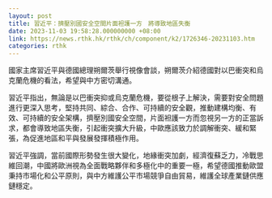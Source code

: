```yaml
---
layout: post
title: 習近平：擠壓別國安全空間片面袒護一方　將導致地區失衡
date: 2023-11-03 19:58:28.000000000 +08:00
link: https://news.rthk.hk/rthk/ch/component/k2/1726346-20231103.htm
categories: rthk
---
```


國家主席習近平與德國總理朔爾茨舉行視像會談，朔爾茨介紹德國對以巴衝突和烏克蘭危機的看法，希望與中方密切溝通。

習近平指出，無論是以巴衝突抑或烏克蘭危機，要從根子上解決，需要對安全問題進行更深入思考，堅持共同、綜合、合作、可持續的安全觀，推動建構均衡、有效、可持續的安全架構，擠壓別國安全空間，片面袒護一方而忽視另一方的正當訴求，都會導致地區失衡，引起衝突擴大升級，中歐應該致力於調解衝突、緩和緊張，為促進地區和平與發展發揮積極作用。

習近平強調，當前國際形勢發生很大變化，地緣衝突加劇，經濟復蘇乏力，冷戰思維回潮，中國將歐洲視為全面戰略夥伴和多極化中的重要一極，希望德國推動歐盟秉持市場化和公平原則，與中方維護公平市場競爭自由貿易，維護全球產業鏈供應鏈穩定。
